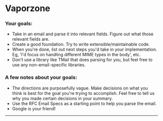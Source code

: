 # Vaporzone

### Your goals:

- Take in an email and parse it into relevant fields. Figure out what those relevant fields are.
- Create a good foundation. Try to write extensible/maintainable code.
- When you're done, list out next steps you'd take in your implementation. Eg, 'I'd focus on handling different MIME types in the body', etc.
- Don't use a library like TMail that does parsing for you, but feel free to use any non-email-specific libraries.

### A few notes about your goals:

- The directions are purposefully vague. Make decisions on what you think is best for the goal you're trying to accomplish. Feel free to tell us why you made certain decisions in your summary.
- Use the RFC Email Specs as a starting point to help you parse the email.
- Google is your friend!

--------------------------------------------------------------